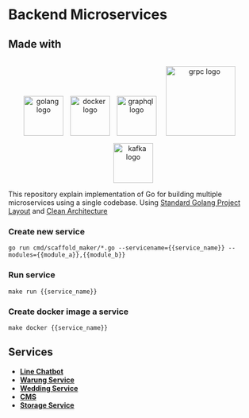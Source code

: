 # Backend Microservices

## Made with
<p align="center">
  <img src="https://storage.googleapis.com/agungdp/static/logo/golang.png" width="80" alt="golang logo" />
  <img src="https://storage.googleapis.com/agungdp/static/logo/docker.png" width="80" hspace="10" alt="docker logo" />
  <img src="https://storage.googleapis.com/agungdp/static/logo/graphql.png" width="80" alt="graphql logo" />
  <img src="https://storage.googleapis.com/agungdp/static/logo/grpc.png" width="140" hspace="15" vspace="15" alt="grpc logo" />
  <img src="https://storage.googleapis.com/agungdp/static/logo/kafka.png" height="80" alt="kafka logo" />
</p>

This repository explain implementation of Go for building multiple microservices using a single codebase. Using [Standard Golang Project Layout](https://github.com/golang-standards/project-layout) and [Clean Architecture](https://blog.cleancoder.com/uncle-bob/2012/08/13/the-clean-architecture.html)

### Create new service
```
go run cmd/scaffold_maker/*.go --servicename={{service_name}} --modules={{module_a}},{{module_b}}
```


### Run service
```
make run {{service_name}}
```


### Create docker image a service
```
make docker {{service_name}}
```

## Services

* [**Line Chatbot**](https://github.com/agungdwiprasetyo/backend-microservices/tree/master/cmd/line-chatbot#line-chatbot-service)
* [**Warung Service**](https://github.com/agungdwiprasetyo/backend-microservices/tree/master/cmd/warung)
* [**Wedding Service**](https://github.com/agungdwiprasetyo/backend-microservices/tree/master/cmd/wedding)
* [**CMS**](https://github.com/agungdwiprasetyo/backend-microservices/tree/master/cmd/cms)
* [**Storage Service**](https://github.com/agungdwiprasetyo/backend-microservices/tree/master/cmd/storage-service)
